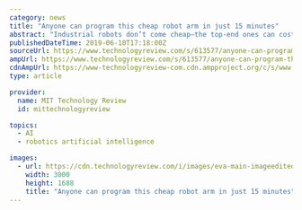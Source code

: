 ```yaml
---
category: news
title: "Anyone can program this cheap robot arm in just 15 minutes"
abstract: "Industrial robots don’t come cheap—the top-end ones can cost ... an associate professor at MIT’s Computer Science and Artificial Intelligence Lab. The relatively low initial cost should be attractive for smaller businesses, too, the firm hopes."
publishedDateTime: 2019-06-10T17:18:00Z
sourceUrl: https://www.technologyreview.com/s/613577/anyone-can-program-this-cheap-robot-arm-in-just-15-minutes/
ampUrl: https://www.technologyreview.com/s/613577/anyone-can-program-this-cheap-robot-arm-in-just-15-minutes/amp/
cdnAmpUrl: https://www-technologyreview-com.cdn.ampproject.org/c/s/www.technologyreview.com/s/613577/anyone-can-program-this-cheap-robot-arm-in-just-15-minutes/amp/
type: article

provider:
  name: MIT Technology Review
  id: mittechnologyreview

topics:
  - AI
  - robotics artificial intelligence

images:
  - url: https://cdn.technologyreview.com/i/images/eva-main-imageedited.jpg?cx=0&amp;cy=0&amp;cw=3000&amp;ch=1688&amp;sw1200
    width: 3000
    height: 1688
    title: "Anyone can program this cheap robot arm in just 15 minutes"
---
```

